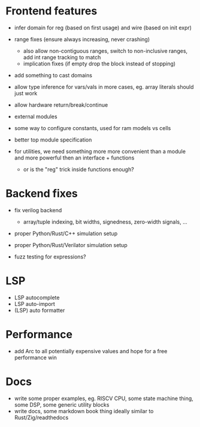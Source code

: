 # Frontend features

* infer domain for reg (based on first usage) and wire (based on init expr)
* range fixes (ensure always increasing, never crashing)
  * also allow non-contiguous ranges, switch to non-inclusive ranges, add int range tracking to match
  * implication fixes (if empty drop the block instead of stopping)
* add something to cast domains
* allow type inference for vars/vals in more cases, eg. array literals should just work
* allow hardware return/break/continue

* external modules
* some way to configure constants, used for ram models vs cells
* better top module specification

* for utilities, we need something more more convenient than a module and more powerful then an interface + functions
  * or is the "reg" trick inside functions enough?

# Backend fixes

* fix verilog backend
  * array/tuple indexing, bit widths, signedness, zero-width signals, ...
* proper Python/Rust/C++ simulation setup
* proper Python/Rust/Verilator simulation setup

* fuzz testing for expressions?

# LSP

* LSP autocomplete
* LSP auto-import
* (LSP) auto formatter

# Performance

* add Arc to all potentially expensive values and hope for a free performance win

# Docs

* write some proper examples, eg. RISCV CPU, some state machine thing, some DSP, some generic utility blocks
* write docs, some markdown book thing ideally similar to Rust/Zig/readthedocs
